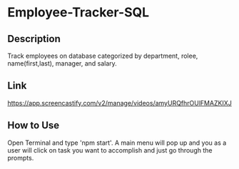 # Employee-Tracker-SQL

## Description
Track employees on database categorized by department, rolee, name(first,last), manager, and salary.

## Link
https://app.screencastify.com/v2/manage/videos/amyURQfhrOUlFMAZKIXJ

## How to Use
Open Terminal and type 'npm start'. A main menu will pop up and you as a user will click on task you want to accomplish and just go through the prompts.
